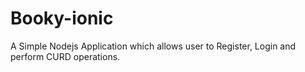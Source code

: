 # Booky-ionic
A Simple Nodejs Application which allows user to Register, Login and perform CURD operations.
